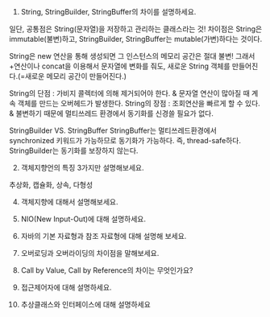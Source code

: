1. String, StringBuilder, StringBuffer의 차이를 설명하세요.

일단, 공통점은 String(문자열)을 저장하고 관리하는 클래스라는 것!
차이점은 String은 immutable(불변)하고, StringBuilder, StringBuffer는 mutable(가변)하다는 것이다.

String은 new 연산을 통해 생성되면 그 인스턴스의 메모리 공간은 절대 불변!
그래서 +연산이나 concat을 이용해서 문자열에 변화를 줘도, 새로운 String 객체를 만들어진다.(=새로운 메모리 공간이 만들어진다.)

String의 단점 : 가비지 콜렉터에 의해 제거되어야 한다. & 문자열 연산이 많아질 때 계속 객체를 만드는 오버헤드가 발생한다.
String의 장점 : 조회연산을 빠르게 할 수 있다. & 불변하기 때문에 멀티쓰레드 환경에서 동기화를 신경쓸 필요가 없다.

StringBuilder VS. StringBuffer 
StringBuffer는 멀티쓰레드환경에서 synchronized 키워드가 가능하므로 동기화가 가능하다. 즉, thread-safe하다.
StringBuilder는 동기화를 보장하지 않는다.

2. 객체지향언의 특징 3가지만 설명해보세요.

추상화, 캡슐화, 상속, 다형성

4. 객체지향에 대해서 설명해보세요.

5. NIO(New Input-Out)에 대해 설명하세요.

6. 자바의 기본 자료형과 참조 자료형에 대해 설명해 보세요.

7. 오버로딩과 오버라이딩의 차이점을 말해보세요.

8.  Call by Value, Call by Reference의 차이는 무엇인가요?

9.  접근제어자에 대해 설명하세요.
 
10. 추상클래스와 인터페이스에 대해 설명하세요 
<!--stackedit_data:
eyJoaXN0b3J5IjpbLTE0MDE5OTcxMTAsLTE1MDc2MDgzMjgsNz
kxMzk0NzYzLDE3MjkxMTQ4NzEsNzM2MTc1NDA5XX0=
-->